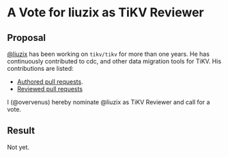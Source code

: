 # A Vote for liuzix as TiKV Reviewer

## Proposal

[@liuzix](https://github.com/liuzix) has been working on `tikv/tikv` for more than one years. He has continuously contributed to cdc, and other data migration tools for TiKV. His contributions are listed:

* [Authored pull requests](https://github.com/tikv/tikv/commits?author=liuzix).
* [Reviewed pull requests](https://github.com/tikv/tikv/pulls?q=is%3Apr+reviewed-by%3Aliuzix)

I (@overvenus) hereby nominate @liuzix as TiKV Reviewer and call for a vote.

## Result

Not yet.
